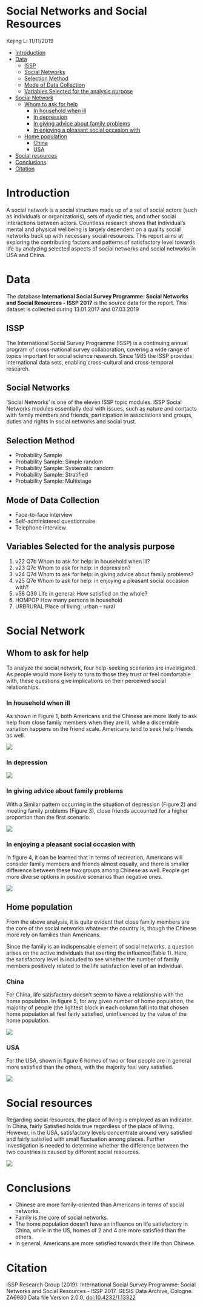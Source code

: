 Social Networks and Social Resources
================
Kejing Li
11/11/2019

  - [Introduction](#introduction)
  - [Data](#data)
      - [ISSP](#issp)
      - [Social Networks](#social-networks)
      - [Selection Method](#selection-method)
      - [Mode of Data Collection](#mode-of-data-collection)
      - [Variables Selected for the analysis
        purpose](#variables-selected-for-the-analysis-purpose)
  - [Social Network](#social-network)
      - [Whom to ask for help](#whom-to-ask-for-help)
          - [In household when ill](#in-household-when-ill)
          - [In depression](#in-depression)
          - [In giving advice about family
            problems](#in-giving-advice-about-family-problems)
          - [In enjoying a pleasant social occasion
            with](#in-enjoying-a-pleasant-social-occasion-with)
      - [Home population](#home-population)
          - [China](#china)
          - [USA](#usa)
  - [Social resources](#social-resources)
  - [Conclusions](#conclusions)
  - [Citation](#citation)

# Introduction

A social network is a social structure made up of a set of social actors
(such as individuals or organizations), sets of dyadic ties, and other
social interactions between actors. Countless research shows that
individual’s mental and physical wellbeing is largely dependent on a
quality social networks back up with necessary social resources. This
report aims at exploring the contributing factors and patterns of
satisfactory level towards life by analyzing selected aspects of social
networks and social networks in USA and China.

# Data

The database **International Social Survey Programme: Social Networks
and Social Resources - ISSP 2017** is the source data for the report.
This dataset is collected during 13.01.2017 and 07.03.2019

## ISSP

The International Social Survey Programme (ISSP) is a continuing annual
program of cross-national survey collaboration, covering a wide range of
topics important for social science research. Since 1985 the ISSP
provides international data sets, enabling cross-cultural and
cross-temporal research.

## Social Networks

‘Social Networks’ is one of the eleven ISSP topic modules. ISSP Social
Networks modules essentially deal with issues, such as nature and
contacts with family members and friends, participation in associations
and groups, duties and rights in social networks and social trust.

## Selection Method

  - Probability Sample
  - Probability Sample: Simple random
  - Probability Sample: Systematic random
  - Probability Sample: Stratified
  - Probability Sample: Multistage

## Mode of Data Collection

  - Face-to-face interview
  - Self-administered questionnaire
  - Telephone interview

## Variables Selected for the analysis purpose

1.  v22 Q7b Whom to ask for help: in household when ill?
2.  v23 Q7c Whom to ask for help: in depression?
3.  v24 Q7d Whom to ask for help: in giving advice about family
    problems?
4.  v25 Q7e Whom to ask for help: in enjoying a pleasant social occasion
    with?
5.  v58 Q30 Life in general: How satisfied on the whole?
6.  HOMPOP How many persons in household
7.  URBRURAL Place of living: urban – rural

# Social Network

## Whom to ask for help

To analyze the social network, four help-seeking scenarios are
investigated. As people would more likely to turn to those they trust or
feel comfortable with, these questions give implications on their
perceived social relationships.

### In household when ill

As shown in Figure 1, both Americans and the Chinese are more likely to
ask help from close family members when they are ill, while a
discernible variation happens on the friend scale. Americans tend to
seek help friends as well.

![](Social-Networks-and-Social-Resources_files/figure-gfm/ill-1.png)<!-- -->

### In depression

![](Social-Networks-and-Social-Resources_files/figure-gfm/depression-1.png)<!-- -->

### In giving advice about family problems

With a Similar pattern occurring in the situation of depression (Figure
2) and meeting family problems (Figure 3), close friends accounted for a
higher proportion than the first scenario.

![](Social-Networks-and-Social-Resources_files/figure-gfm/Family%20Pproblems-1.png)<!-- -->

### In enjoying a pleasant social occasion with

In figure 4, it can be learned that in terms of recreation, Americans
will consider family members and friends almost equally, and there is
smaller difference between these two groups among Chinese as well.
People get more diverse options in positive scenarios than negative
ones.

![](Social-Networks-and-Social-Resources_files/figure-gfm/social%20occasion-1.png)<!-- -->

## Home population

From the above analysis, it is quite evident that close family members
are the core of the social networks whatever the country is, though the
Chinese more rely on families than Americans.

Since the family is an indispensable element of social networks, a
question arises on the active individuals that exerting the
influence(Table 1). Here, the satisfactory level is included to see
whether the number of family members positively related to the life
satisfaction level of an individual.

### China

For China, life satisfactory doesn’t seem to have a relationship with
the home population. In figure 5, for any given number of home
population, the majority of people (the lightest block in each column
fall into that chosen home population all feel fairly satisfied,
uninfluenced by the value of the home population.

![](Social-Networks-and-Social-Resources_files/figure-gfm/Satisfactory%20and%20home%20population\(China\)-1.png)<!-- -->

### USA

For the USA, shown in figure 6 homes of two or four people are in
general more satisfied than the others, with the majority feel very
satisfied.

![](Social-Networks-and-Social-Resources_files/figure-gfm/Satisfactory%20and%20home%20population\(USA\)-1.png)<!-- -->

# Social resources

Regarding social resources, the place of living is employed as an
indicator. In China, fairly Satisfied holds true regardless of the place
of living. However, in the USA, satisfactory levels concentrate around
very satisfied and fairly satisfied with small fluctuation among places.
Further investigation is needed to determine whether the difference
between the two countries is caused by different social resources.

![](Social-Networks-and-Social-Resources_files/figure-gfm/urban_rural%20and%20satisfactory%20level-1.png)<!-- -->

# Conclusions

  - Chinese are more family-oriented than Americans in terms of social
    networks.
  - Family is the core of social networks.
  - The home population doesn’t have an influence on life satisfactory
    in China, while in the US, homes of 2 and 4 are more satisfied than
    the others.
  - In general, Americans are more satisfied towards their life than
    Chinese.

# Citation

ISSP Research Group (2019): International Social Survey Programme:
Social Networks and Social Resources - ISSP 2017. GESIS Data Archive,
Cologne. ZA6980 Data file Version 2.0.0, <doi:10.4232/1.13322>

